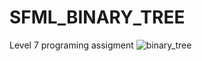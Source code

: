 # SFML_BINARY_TREE
Level 7 programing assigment
![binary_tree](https://user-images.githubusercontent.com/17005432/38934083-b7c7e100-4312-11e8-94f1-8d1e9d94e5bf.PNG)
